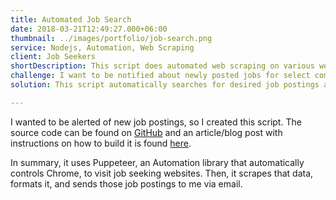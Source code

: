 ```yaml
---
title: Automated Job Search
date: 2018-03-21T12:49:27.000+06:00
thumbnail: ../images/portfolio/job-search.png
service: Nodejs, Automation, Web Scraping
client: Job Seekers
shortDescription: This script does automated web scraping on various websites to look for available job postings.
challenge: I want to be notified about newly posted jobs for select companies and roles. However, there is no notification system available.
solution: This script automatically searches for desired job postings and sends an email alerting me about those positions.

---
```

I wanted to be alerted of new job postings, so I created this script. The source code can be found on [GitHub](https://github.com/anthonyjdella/automated-job-web-scraping) and an article/blog post with instructions on how to build it is found [here](https://anthonyjdella.github.io/blog/how-to-never-miss-out-on-a-job-opening/).

In summary, it uses Puppeteer, an Automation library that automatically controls Chrome, to visit job seeking websites. Then, it scrapes that data, formats it, and sends those job postings to me via email.
